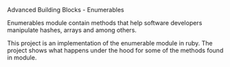 Advanced Building Blocks - Enumerables

Enumerables module contain methods that help software developers manipulate hashes, arrays and among others.

This project is an implementation of the enumerable module in ruby. The project shows what happens under the hood 
for some of the methods found in module.
